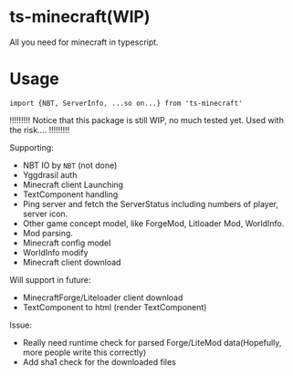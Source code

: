 # ts-minecraft(WIP)
All you need for minecraft in typescript.

# Usage
`import {NBT, ServerInfo, ...so on...} from 'ts-minecraft'`

!!!!!!!!!
Notice that this package is still WIP, no much tested yet.
Used with the risk....
!!!!!!!!!

Supporting:
- NBT IO by `NBT` (not done)
- Yggdrasil auth
- Minecraft client Launching 
- TextComponent handling
- Ping server and fetch the ServerStatus including numbers of player, server icon.
- Other game concept model, like ForgeMod, Litloader Mod, WorldInfo.
- Mod parsing.
- Minecraft config model
- WorldInfo modify
- Minecraft client download

Will support in future:
- MinecraftForge/Liteloader client download
- TextComponent to html (render TextComponent)

Issue:
- Really need runtime check for parsed Forge/LiteMod data(Hopefully, more people write this correctly)
- Add sha1 check for the downloaded files 